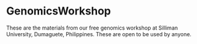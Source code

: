 # GenomicsWorkshop
These are the materials from our free genomics workshop at Silliman University, Dumaguete, Philippines. These are open to be used by anyone.
